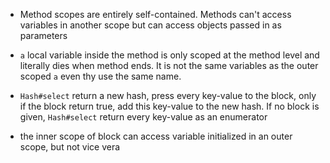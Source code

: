
- Method scopes are entirely self-contained. Methods can't access variables in another scope but can access objects passed in as parameters

- `a` local variable inside the method is only scoped at the method level and literally dies when method ends. It is not the same variables as the outer scoped `a` even thy use the same name.

- `Hash#select` return a new hash, press every key-value to the block, only if the block return true, add this key-value to the new hash. If no block is given, `Hash#select` return every key-value as an enumerator

- the inner scope of block can access variable initialized in an outer scope, but not vice vera


